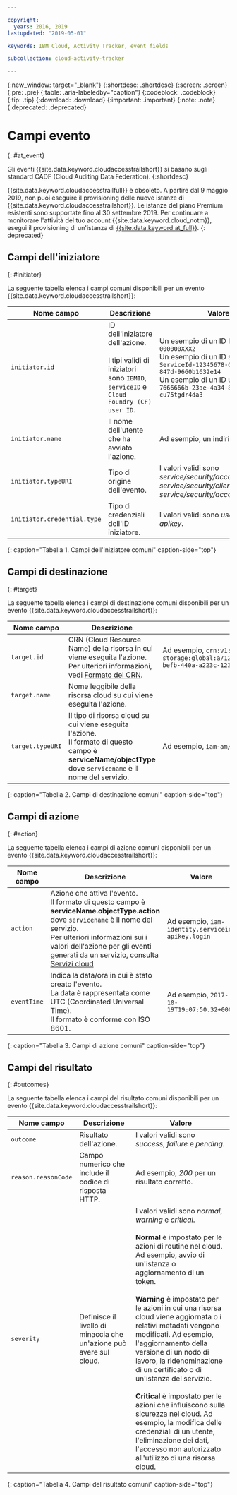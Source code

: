 ```yaml
---

copyright:
  years: 2016, 2019
lastupdated: "2019-05-01"

keywords: IBM Cloud, Activity Tracker, event fields

subcollection: cloud-activity-tracker

---
```


{:new_window: target="_blank"}
{:shortdesc: .shortdesc}
{:screen: .screen}
{:pre: .pre}
{:table: .aria-labeledby="caption"}
{:codeblock: .codeblock}
{:tip: .tip}
{:download: .download}
{:important: .important}
{:note: .note}
{:deprecated: .deprecated}



# Campi evento
{: #at_event}

Gli eventi {{site.data.keyword.cloudaccesstrailshort}} si basano sugli standard CADF (Cloud Auditing Data Federation). 
{:shortdesc}

{{site.data.keyword.cloudaccesstrailfull}} è obsoleto. A partire dal 9 maggio 2019, non puoi eseguire il provisioning delle nuove istanze di {{site.data.keyword.cloudaccesstrailshort}}. Le istanze del piano Premium esistenti sono supportate fino al 30 settembre 2019. Per continuare a monitorare l'attività del tuo account {{site.data.keyword.cloud_notm}}, esegui il provisioning di un'istanza di [{{site.data.keyword.at_full}}](/docs/services/Activity-Tracker-with-LogDNA?topic=logdnaat-getting-started#getting-started).
{: deprecated}

## Campi dell'iniziatore
{: #initiator}

La seguente tabella elenca i campi comuni disponibili per un evento {{site.data.keyword.cloudaccesstrailshort}}:

| Nome campo | Descrizione | Valore |
|------------|-------------|-------|
| `initiator.id` | ID dell'iniziatore dell'azione. </br></br>I tipi validi di iniziatori sono `IBMID`, `serviceID` e `Cloud Foundry (CF) user ID`. | Un esempio di un ID IBM è `IBMid-000000XXX2` </br>Un esempio di un ID servizio è `iam-ServiceId-12345678-0165-4c89-847d-9660b1632e14` </br>Un esempio di un ID utente CF è `7666666b-23ae-4a34-8569-cu75tgdr4da3` |
| `initiator.name` | Il nome dell'utente che ha avviato l'azione. | Ad esempio, un indirizzo email. |
| `initiator.typeURI` | Tipo di origine dell'evento. | I valori validi sono *service/security/account/user*, *service/security/clientid* e *service/security/account/serviceid*. |
| `initiator.credential.type` | Tipo di credenziali dell'ID iniziatore. | I valori validi sono *user*, *token* e *apikey*. |
{: caption="Tabella 1. Campi dell'iniziatore comuni" caption-side="top"} 

  

## Campi di destinazione
{: #target}

La seguente tabella elenca i campi di destinazione comuni disponibili per un evento {{site.data.keyword.cloudaccesstrailshort}}:

| Nome campo | Descrizione | Valore |
|------------|-------------|-------|
| `target.id` | CRN (Cloud Resource Name) della risorsa in cui viene eseguita l'azione. </br>Per ulteriori informazioni, vedi [Formato del CRN](/docs/overview?topic=overview-crn#format-crn). | Ad esempio, `crn:v1:bluemix:public:cloud-object-storage:global:a/12345678e6232019c6567c9123456789:fr56et47-befb-440a-a223c-12345678dae1:bucket:bucket1` |
| `target.name` | Nome leggibile della risorsa cloud su cui viene eseguita l'azione. |  |
| `target.typeURI` | Il tipo di risorsa cloud su cui viene eseguita l'azione. </br>Il formato di questo campo è **serviceName/objectType** dove `servicename` è il nome del servizio. | Ad esempio, `iam-am/policy` o `cloud-object-storage/bucket/acl` |
{: caption="Tabella 2. Campi di destinazione comuni" caption-side="top"} 


 
## Campi di azione
{: #action}

La seguente tabella elenca i campi di azione comuni disponibili per un evento {{site.data.keyword.cloudaccesstrailshort}}:

| Nome campo | Descrizione | Valore |
|------------|-------------|-------|
| `action` | Azione che attiva l'evento. </br>Il formato di questo campo è **serviceName.objectType.action** dove `servicename` è il nome del servizio. </br>Per ulteriori informazioni sui i valori dell'azione per gli eventi generati da un servizio, consulta <a href="/docs/services/cloud-activity-tracker?topic=cloud-activity-tracker-cloud_services#cloud_services">Servizi cloud</a> | Ad esempio, `iam-identity.serviceid-apikey.login` |
| `eventTime` | Indica la data/ora in cui è stato creato l'evento. </br>La data è rappresentata come UTC (Coordinated Universal Time). </br>Il formato è conforme con ISO 8601. | Ad esempio, `2017-10-19T19:07:50.32+0000` |
{: caption="Tabella 3. Campi di azione comuni" caption-side="top"} 



## Campi del risultato
{: #outcomes}

La seguente tabella elenca i campi del risultato comuni disponibili per un evento {{site.data.keyword.cloudaccesstrailshort}}:

| Nome campo | Descrizione | Valore |
|------------|-------------|-------|
| `outcome` | Risultato dell'azione. | I valori validi sono *success*, *failure* e *pending*. |
| `reason.reasonCode` | Campo numerico che include il codice di risposta HTTP. | Ad esempio, *200* per un risultato corretto. |
| `severity` | Definisce il livello di minaccia che un'azione può avere sul cloud. | I valori validi sono *normal*, *warning* e *critical*. </br></br>**Normal** è impostato per le azioni di routine nel cloud. Ad esempio, avvio di un'istanza o aggiornamento di un token. </br></br>**Warning** è impostato per le azioni in cui una risorsa cloud viene aggiornata o i relativi metadati vengono modificati. Ad esempio, l'aggiornamento della versione di un nodo di lavoro, la ridenominazione di un certificato o di un'istanza del servizio. </br></br>**Critical** è impostato per le azioni che influiscono sulla sicurezza nel cloud. Ad esempio, la modifica delle credenziali di un utente, l'eliminazione dei dati, l'accesso non autorizzato all'utilizzo di una risorsa cloud. |
{: caption="Tabella 4. Campi del risultato comuni" caption-side="top"} 


